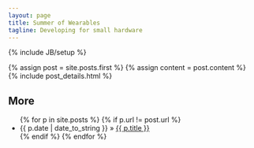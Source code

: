 ```yaml
---
layout: page
title: Summer of Wearables
tagline: Developing for small hardware
---
```

{% include JB/setup %}

{% assign post = site.posts.first %}
{% assign content = post.content %}
{% include post_details.html %}

## More

<ul class="posts">
  {% for p in site.posts %}
    {% if p.url != post.url %}
      <li><span>{{ p.date | date_to_string }}</span> &raquo; <a href="{{ BASE_PATH }}{{ p.url }}">{{ p.title }}</a></li>
    {% endif %}
  {% endfor %}
</ul>


